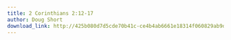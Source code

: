 ```yaml
---
title: 2 Corinthians 2:12-17
author: Doug Short
download_link: http://425b080d7d5cde70b41c-ce4b4ab6661e18314f060829ab9d3455.r81.cf2.rackcdn.com/2014-04-27-2_corinthians_2_12_17.mp3
---
```

